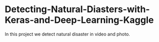 # Detecting-Natural-Diasters-with-Keras-and-Deep-Learning-Kaggle
In this project we detect natural disaster in video and photo. 
